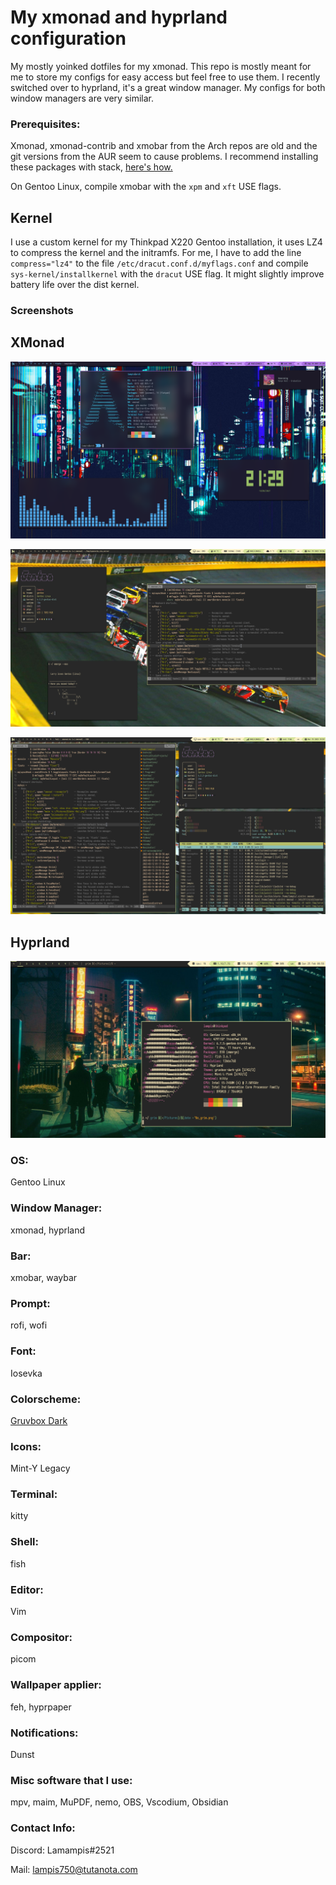 # My xmonad and hyprland configuration
 My mostly yoinked dotfiles for my xmonad. This repo is mostly meant for me to store my configs for easy access but feel free to use them. 
I recently switched over to hyprland, it's a great window manager. My configs for both window managers are very similar.

### Prerequisites: 

 Xmonad, xmonad-contrib and xmobar from the Arch repos are old and the git versions from the AUR seem to cause problems.
I recommend installing these packages with stack, [here's how.](https://brianbuccola.com/how-to-install-xmonad-and-xmobar-via-stack/)

On Gentoo Linux, compile xmobar with the `xpm` and `xft` USE flags.

## Kernel
 I use a custom kernel for my Thinkpad X220 Gentoo installation, it uses LZ4 to compress the kernel and the initramfs. For me, I have to add the line `compress="lz4"` to the file `/etc/dracut.conf.d/myflags.conf` and compile `sys-kernel/installkernel` with the `dracut` USE flag. It might slightly improve battery life over the dist kernel.

### Screenshots

## XMonad

![](Images/desktopscreenshot.png)

![](Images/1678902994.png)

![](Images/1678903064.png)

## Hyprland

![](Images/20240225_08h58m41s_grim.png)

### OS: 
Gentoo Linux

### Window Manager: 
xmonad, hyprland

### Bar: 
xmobar, waybar

### Prompt: 
rofi, wofi

### Font: 
Iosevka

### Colorscheme: 
[Gruvbox Dark](https://github.com/jmattheis/gruvbox-dark-gtk)

### Icons: 
Mint-Y Legacy

### Terminal: 
kitty

### Shell: 
fish

### Editor:
Vim

### Compositor: 
picom

### Wallpaper applier: 
feh, hyprpaper

### Notifications: 
Dunst

### Misc software that I use:
mpv, maim, MuPDF, nemo, OBS, Vscodium, Obsidian

### Contact Info:

Discord: Lamampis#2521

Mail: lampis750@tutanota.com
